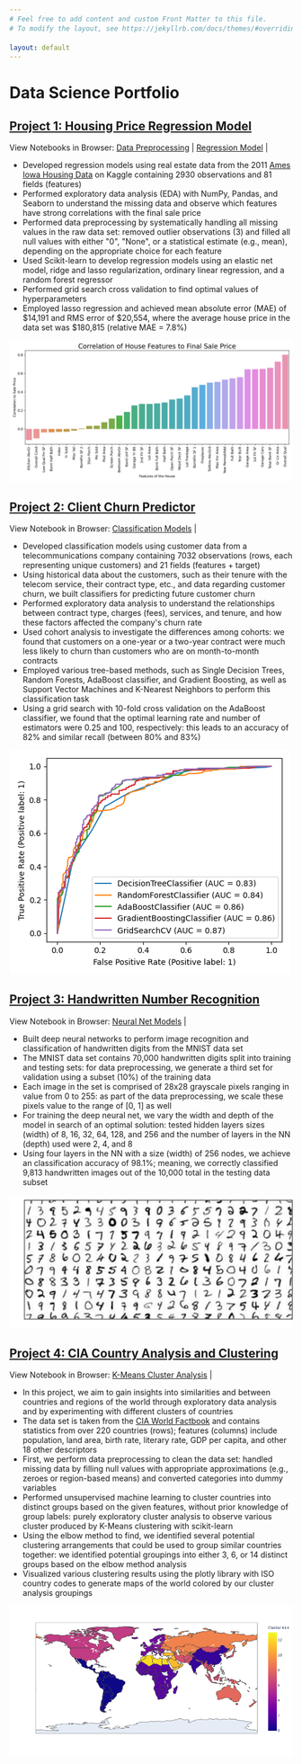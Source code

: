 ```yaml
---
# Feel free to add content and custom Front Matter to this file.
# To modify the layout, see https://jekyllrb.com/docs/themes/#overriding-theme-defaults

layout: default
---
```



# Data Science Portfolio

<!-- ### _Paul's portfolio website showcasing some recent data science projects_ -->

## [Project 1: Housing Price Regression Model](https://github.com/pbeata/housing_price_model)

View Notebooks in Browser: [Data Preprocessing](projects/housing_data_preprocessing.html) \| [Regression Model](projects/housing_data_regression.html) |

* Developed regression models using real estate data from the 2011 [Ames Iowa Housing Data](https://www.kaggle.com/marcopale/housing) on Kaggle containing 2930 observations and 81 fields (features)
* Performed exploratory data analysis (EDA) with NumPy, Pandas, and Seaborn to understand the missing data and observe which features have strong correlations with the final sale price 
* Performed data preprocessing by systematically handling all missing values in the raw data set: removed outlier observations (3) and filled all null values with either "0", "None", or a statistical estimate (e.g., mean), depending on the appropriate choice for each feature
* Used Scikit-learn to develop regression models using an elastic net model, ridge and lasso regularization, ordinary linear regression, and a random forest regressor 
* Performed grid search cross validation to find optimal values of hyperparameters
* Employed lasso regression and achieved mean absolute error (MAE) of $14,191 and RMS error of $20,554, where the average house price in the data set was $180,815 (relative MAE = 7.8%) 

![](images/house_feature_correlation.png)
<!-- ![](images/linear_house_model_results.png) -->


## [Project 2: Client Churn Predictor](https://github.com/pbeata/client_churn_predictor)

View Notebook in Browser: [Classification Models](projects/client_churn_model.html) |

* Developed classification models using customer data from a telecommunications company containing 7032 observations (rows, each representing unique customers) and 21 fields (features + target)
* Using historical data about the customers, such as their tenure with the telecom service, their contract type, etc., and data regarding customer churn, we built classifiers for predicting future customer churn
* Performed exploratory data analysis to understand the relationships between contract type, charges (fees), services, and tenure, and how these factors affected the company's churn rate
* Used cohort analysis to investigate the differences among cohorts: we found that customers on a one-year or a two-year contract were much less likely to churn than customers who are on month-to-month contracts
* Employed various tree-based methods, such as Single Decision Trees, Random Forests, AdaBoost classifier, and Gradient Boosting, as well as Support Vector Machines and K-Nearest Neighbors to perform this classification task
* Using a grid search with 10-fold cross validation on the AdaBoost classifier, we found that the optimal learning rate and number of estimators were 0.25 and 100, respectively: this leads to an accuracy of 82% and similar recall (between 80% and 83%) 

![](images/roc_curve.png)


## [Project 3: Handwritten Number Recognition](https://github.com/pbeata/number_recognition)

View Notebook in Browser: [Neural Net Models](projects/number_recognition.html) |

* Built deep neural networks to perform image recognition and classification of handwritten digits from the MNIST data set
* The MNIST data set contains 70,000 handwritten digits split into training and testing sets: for data preprocessing, we generate a third set for validation using a subset (10%) of the training data
* Each image in the set is comprised of 28x28 grayscale pixels ranging in value from 0 to 255: as part of the data preprocessing, we scale these pixels value to the range of [0, 1] as well
* For training the deep neural net, we vary the width and depth of the model in search of an optimal solution: tested hidden layers sizes (width) of 8, 16, 32, 64, 128, and 256 and the number of layers in the NN (depth) used were 2, 4, and 8
* Using four layers in the NN with a size (width) of 256 nodes, we achieve an classification accuracy of 98.1%; meaning, we correctly classified 9,813 handwritten images out of the 10,000 total in the testing data subset  

![](images/numbers_white.png)


## [Project 4: CIA Country Analysis and Clustering](https://github.com/pbeata/country_cluster_analysis)

View Notebook in Browser: [K-Means Cluster Analysis](projects/country_cluster_analysis.html) |

* In this project, we aim to gain insights into similarities and between countries and regions of the world through exploratory data analysis and by experimenting with different clusters of countries
* The data set is taken from the [CIA World Factbook](https://www.cia.gov/the-world-factbook/field/population/country-comparison) and contains statistics from over 220 countries (rows); features (columns) include population, land area, birth rate, literary rate, GDP per capita, and other 18 other descriptors
* First, we perform data preprocessing to clean the data set: handled missing data by filling null values with appropriate approximations (e.g., zeroes or region-based means) and converted categories into dummy variables 
* Performed unsupervised machine learning to cluster countries into distinct groups based on the given features, without prior knowledge of group labels: purely exploratory cluster analysis to observe various cluster produced by K-Means clustering with scikit-learn
* Using the elbow method to find, we identified several potential clustering arrangements that could be used to group similar countries together: we identified potential groupings into either 3, 6, or 14 distinct groups based on the elbow method analysis 
* Visualized various clustering results using the plotly library with ISO country codes to generate maps of the world colored by our cluster analysis groupings 

![](images/map_with_clusters_14.png)
